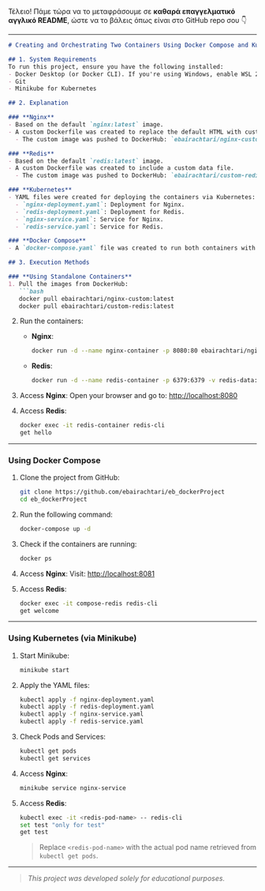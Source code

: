 Τέλειο! Πάμε τώρα να το μεταφράσουμε σε **καθαρά επαγγελματικό αγγλικό README**, ώστε να το βάλεις όπως είναι στο GitHub repo σου 👇

---

```markdown
# Creating and Orchestrating Two Containers Using Docker Compose and Kubernetes

## 1. System Requirements
To run this project, ensure you have the following installed:
- Docker Desktop (or Docker CLI). If you're using Windows, enable WSL 2.
- Git
- Minikube for Kubernetes

## 2. Explanation

### **Nginx**
- Based on the default `nginx:latest` image.
- A custom Dockerfile was created to replace the default HTML with custom content.
  - The custom image was pushed to DockerHub: `ebairachtari/nginx-custom:latest`.

### **Redis**
- Based on the default `redis:latest` image.
- A custom Dockerfile was created to include a custom data file.
  - The custom image was pushed to DockerHub: `ebairachtari/custom-redis:latest`.

### **Kubernetes**
- YAML files were created for deploying the containers via Kubernetes:
  - `nginx-deployment.yaml`: Deployment for Nginx.
  - `redis-deployment.yaml`: Deployment for Redis.
  - `nginx-service.yaml`: Service for Nginx.
  - `redis-service.yaml`: Service for Redis.

### **Docker Compose**
- A `docker-compose.yaml` file was created to run both containers with a single command.

## 3. Execution Methods

### **Using Standalone Containers**
1. Pull the images from DockerHub:
   ```bash
   docker pull ebairachtari/nginx-custom:latest
   docker pull ebairachtari/custom-redis:latest
   ```

2. Run the containers:
   - **Nginx**:
     ```bash
     docker run -d --name nginx-container -p 8080:80 ebairachtari/nginx-custom:latest
     ```
   - **Redis**:
     ```bash
     docker run -d --name redis-container -p 6379:6379 -v redis-data:/data ebairachtari/custom-redis:latest
     ```

3. Access **Nginx**:
   Open your browser and go to: [http://localhost:8080](http://localhost:8080)

4. Access **Redis**:
   ```bash
   docker exec -it redis-container redis-cli
   get hello
   ```

---

### **Using Docker Compose**
1. Clone the project from GitHub:
   ```bash
   git clone https://github.com/ebairachtari/eb_dockerProject
   cd eb_dockerProject
   ```

2. Run the following command:
   ```bash
   docker-compose up -d
   ```

3. Check if the containers are running:
   ```bash
   docker ps
   ```

4. Access **Nginx**:
   Visit: [http://localhost:8081](http://localhost:8081)

5. Access **Redis**:
   ```bash
   docker exec -it compose-redis redis-cli
   get welcome
   ```

---

### **Using Kubernetes (via Minikube)**
1. Start Minikube:
   ```bash
   minikube start
   ```

2. Apply the YAML files:
   ```bash
   kubectl apply -f nginx-deployment.yaml
   kubectl apply -f redis-deployment.yaml
   kubectl apply -f nginx-service.yaml
   kubectl apply -f redis-service.yaml
   ```

3. Check Pods and Services:
   ```bash
   kubectl get pods
   kubectl get services
   ```

4. Access **Nginx**:
   ```bash
   minikube service nginx-service
   ```

5. Access **Redis**:
   ```bash
   kubectl exec -it <redis-pod-name> -- redis-cli
   set test "only for test"
   get test
   ```
   > Replace `<redis-pod-name>` with the actual pod name retrieved from `kubectl get pods`.

---

> *This project was developed solely for educational purposes.*
```
